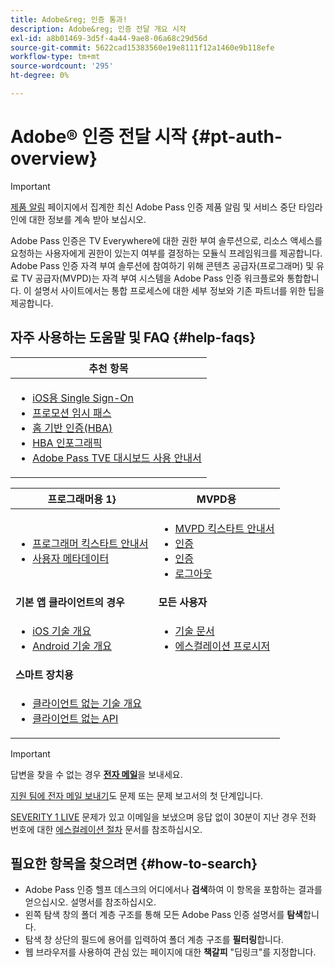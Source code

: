 ```yaml
---
title: Adobe&reg; 인증 통과!
description: Adobe&reg; 인증 전달 개요 시작
exl-id: a8b01469-3d5f-4a44-9ae8-06a68c29d56d
source-git-commit: 5622cad15383560e19e8111f12a1460e9b118efe
workflow-type: tm+mt
source-wordcount: '295'
ht-degree: 0%

---
```


# Adobe® 인증 전달 시작 {#pt-auth-overview}

>[!IMPORTANT]
>
> [제품 알림](/help/authentication/product-announcements.md) 페이지에서 집계한 최신 Adobe Pass 인증 제품 알림 및 서비스 중단 타임라인에 대한 정보를 계속 받아 보십시오.

Adobe Pass 인증은 TV Everywhere에 대한 권한 부여 솔루션으로, 리소스 액세스를 요청하는 사용자에게 권한이 있는지 여부를 결정하는 모듈식 프레임워크를 제공합니다. Adobe Pass 인증 자격 부여 솔루션에 참여하기 위해 콘텐츠 공급자(프로그래머) 및 유료 TV 공급자(MVPD)는 자격 부여 시스템을 Adobe Pass 인증 워크플로와 통합합니다. 이 설명서 사이트에서는 통합 프로세스에 대한 세부 정보와 기존 파트너를 위한 팁을 제공합니다.

## 자주 사용하는 도움말 및 FAQ {#help-faqs}

| **추천 항목** |
|------------------------------------------------------------------------------------------------------------------------------------------------------------------------------------------------------------------------------------------------------------------------------------------------------------------------------------------------------------------------------------------------------------------------------------------------------------------------------------------------------------------------------------------------------------------------------------------------------------------------------------------------------------------------------------------------|
| <ul><li>[iOS용 Single Sign-On](/help/authentication/integration-guide-programmers/features-standard/sso-access/partner-sso/apple-sso/apple-sso-overview.md)</li><li>[프로모션 임시 패스](/help/authentication/integration-guide-programmers/features-premium/temporary-access/promotional-temp-pass.md)</li><li>[홈 기반 인증(HBA)](/help/authentication/integration-guide-programmers/features-standard/hba-access/home-based-authn-tve.md)</li><li>[HBA 인포그래픽](https://dzf8vqv24eqhg.cloudfront.net/userfiles/258/326/ckfinder/files/AdobeNewsletterHBA.pdf)</li><li>[Adobe Pass TVE 대시보드 사용 안내서](/help/authentication/user-guide-tve-dashboard/tve-dashboard-overview.md)</li></ul> |

| 프로그래머용 **1}** | **MVPD용** |
|--------------------------------------------------------------------------------------------------------------------------------------------------------------------------------------------------------------------------------------------------------------------------------|-----------------------------------------------------------------------------------------------------------------------------------------------------------------------------------------------------------------------------------------------------------------------------------------------------------------------------------------------------------------------|
| <ul><li>[프로그래머 킥스타트 안내서](/help/authentication/kickstart/programmer-kickstart-guide.md)</li><li>[사용자 메타데이터](/help/authentication/integration-guide-programmers/legacy/rest-api-v1/apis/user-metadata.md)</li></ul> | <ul><li>[MVPD 킥스타트 안내서](/help/authentication/kickstart/mvpd-kickstart-guide.md)</li><li>[인증](/help/authentication/integration-guide-mvpds/authn-usecase.md)</li><li>[인증](/help/authentication/integration-guide-mvpds/authz-usecase.md)</li><li>[로그아웃](/help/authentication/integration-guide-mvpds/usecase-mvpd-logout.md)</li></ul> |
| **기본 앱 클라이언트의 경우** | **모든 사용자** |
| <ul><li>[iOS 기술 개요](/help/authentication/integration-guide-programmers/legacy/sdks/ios-tvos-sdk/iostvos-sdk-overview.md)</li><li>[Android 기술 개요](/help/authentication/integration-guide-programmers/legacy/sdks/android-sdk/android-sdk-overview.md)</li></ul> | <ul><li>[기술 문서](/help/authentication/kickstart/technical-paper.md)</li><li>[에스컬레이션 프로시저](/help/authentication/kickstart/escalation-procedures.md)</li></ul> |
| **스마트 장치용** |                                                                                                                                                                                                                                                                                                                                                                       |
| <ul><li>[클라이언트 없는 기술 개요](/help/authentication/integration-guide-programmers/legacy/rest-api-v1/rest-api-overview.md)</li><li>[클라이언트 없는 API](/help/authentication/integration-guide-programmers/legacy/rest-api-v1/rest-api-reference.md)</li></ul> |                                                                                                                                                                                                                                                                                                                                                                       |

>[!IMPORTANT]
>
> 답변을 찾을 수 없는 경우 [**전자 메일**](mailto:tve-support@adobe.com)&#x200B;을 보내세요.
>
> [지원 팀에 전자 메일 보내기](mailto:tve-support@adobe.com)도 문제 또는 문제 보고서의 첫 단계입니다.
>
> [SEVERITY 1 LIVE](/help/authentication/kickstart/escalation-procedures.md) 문제가 있고 이메일을 보냈으며 응답 없이 30분이 지난 경우 전화 번호에 대한 [에스컬레이션 절차](/help/authentication/kickstart/escalation-procedures.md) 문서를 참조하십시오.

## 필요한 항목을 찾으려면 {#how-to-search}

* Adobe Pass 인증 헬프 데스크의 어디에서나 **검색**하여 이 항목을 포함하는 결과를 얻으십시오.
설명서를 참조하십시오.
* 왼쪽 탐색 창의 폴더 계층 구조를 통해 모든 Adobe Pass 인증 설명서를 **탐색**&#x200B;합니다.
* 탐색 창 상단의 필드에 용어를 입력하여 폴더 계층 구조를 **필터링**&#x200B;합니다.
* 웹 브라우저를 사용하여 관심 있는 페이지에 대한 **책갈피** &quot;딥링크&quot;를 지정합니다.
